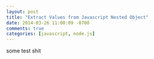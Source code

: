 ```yaml
---
layout: post
title: "Extract Values from Javascript Nested Object"
date: 2014-03-26 11:00:09 -0700
comments: true
categories: [javascript, node.js]
---
```


some test shit
